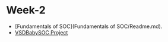 # Week-2

- [Fundamentals of SOC](Fundamentals of SOC/Readme.md).
- [VSDBabySOC Project](day2/README.md)
